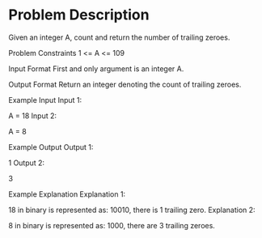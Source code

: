 # Problem Description

Given an integer A, count and return the number of trailing zeroes.



Problem Constraints
1 <= A <= 109



Input Format
First and only argument is an integer A.



Output Format
Return an integer denoting the count of trailing zeroes.



Example Input
Input 1:

 A = 18
Input 2:

 A = 8


Example Output
Output 1:

 1
Output 2:

 3


Example Explanation
Explanation 1:

 18 in binary is represented as: 10010, there is 1 trailing zero.
Explanation 2:

 8 in binary is represented as: 1000, there are 3 trailing zeroes.
